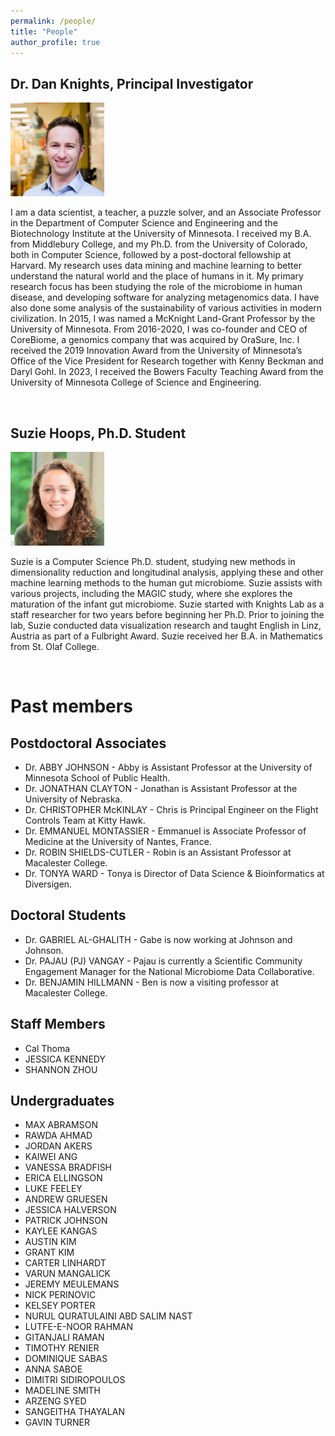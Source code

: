 ```yaml
---
permalink: /people/
title: "People"
author_profile: true
---
```


## Dr. Dan Knights, Principal Investigator​

<img src="/images/profile-200.png" alt="Dan Knights" width="150" />

I am a data scientist, a teacher, a puzzle solver, and an Associate Professor in the Department of Computer Science and Engineering and the Biotechnology Institute at the University of Minnesota. I received my B.A. from Middlebury College, and my Ph.D. from the University of Colorado, both in Computer Science, followed by a post-doctoral fellowship at Harvard. My research uses data mining and machine learning to better understand the natural world and the place of humans in it. My primary research focus has been studying the role of the microbiome in human disease, and developing software for analyzing metagenomics data. I have also done some analysis of the sustainability of various activities in modern civilization. In 2015, I was named a McKnight Land-Grant Professor by the University of Minnesota. From 2016-2020, I was co-founder and CEO of CoreBiome, a genomics company that was acquired by OraSure, Inc. I received the 2019 Innovation Award from the University of Minnesota’s Office of the Vice President for Research together with Kenny Beckman and Daryl Gohl. In 2023, I received the Bowers Faculty Teaching Award from the University of Minnesota College of Science and Engineering.

<br>

## Suzie Hoops, Ph.D. Student

<img src="/images/suziehoops-200.png" alt="Suzie Hoops" width="150" />

Suzie is a Computer Science Ph.D. student, studying new methods in dimensionality reduction and longitudinal analysis, applying these and other machine learning methods to the human gut microbiome. Suzie assists with various projects, including the MAGIC study, where she explores the maturation of the infant gut microbiome. Suzie started with Knights Lab as a staff researcher for two years before beginning her Ph.D. Prior to joining the lab, Suzie conducted data visualization research and taught English in Linz, Austria as part of a Fulbright Award. Suzie received her B.A. in Mathematics from St. Olaf College.

<br>

# Past members
## Postdoctoral Associates
* Dr. ABBY JOHNSON - Abby is Assistant Professor at the University of Minnesota School of Public Health.
* Dr. JONATHAN CLAYTON - Jonathan is Assistant Professor at the University of Nebraska.
* Dr. CHRISTOPHER McKINLAY - Chris is Principal Engineer on the Flight Controls Team at Kitty Hawk.
* Dr. EMMANUEL MONTASSIER - Emmanuel is Associate Professor of Medicine at the University of Nantes, France.
* Dr. ROBIN SHIELDS-CUTLER - Robin is an Assistant Professor at Macalester College.
* Dr. TONYA WARD - Tonya is Director of Data Science & Bioinformatics at Diversigen.

## Doctoral Students
* Dr. GABRIEL AL-GHALITH - Gabe is now working at Johnson and Johnson.
* Dr. PAJAU (PJ) VANGAY - Pajau is currently a Scientific Community Engagement Manager for the National Microbiome Data Collaborative.
* Dr. BENJAMIN HILLMANN - Ben is now a visiting professor at Macalester College.

## Staff Members
* Cal Thoma
* JESSICA KENNEDY
* SHANNON ZHOU

## Undergraduates
* MAX ABRAMSON
* RAWDA AHMAD
* JORDAN AKERS
* KAIWEI ANG
* VANESSA BRADFISH
* ERICA ELLINGSON
* LUKE FEELEY
* ANDREW GRUESEN
* JESSICA HALVERSON
* PATRICK JOHNSON
* KAYLEE KANGAS
* AUSTIN KIM
* GRANT KIM
* CARTER LINHARDT
* VARUN MANGALICK
* JEREMY MEULEMANS
* NICK PERINOVIC
* KELSEY PORTER
* NURUL QURATULAINI ABD SALIM NAST
* LUTFE-E-NOOR RAHMAN
* GITANJALI RAMAN
* TIMOTHY RENIER
* DOMINIQUE SABAS
* ANNA SABOE
* DIMITRI SIDIROPOULOS
* MADELINE SMITH
* ARZENG SYED
* SANGEITHA THAYALAN
* GAVIN TURNER
